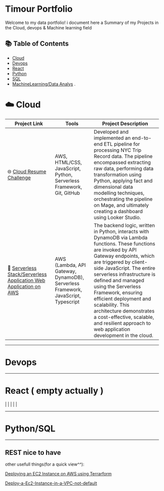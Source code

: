 # Timour Portfolio

Welcome to my data portfolio! i document here a Summary of my Projects in the Cloud, devops & Machine learning field

## 📚 Table of Contents
- [Cloud](#Cloud)
- [Devops](#devops)
- [React](#React)
- [Python](#python)
- [SQL](#SQL)
- [MachineLearning/Data Analys](#MachineLearning) .

#  :cloud: Cloud

| Project Link | Tools | Project Description | 
|---|---|---|
| 🌐 [Cloud Resume Challenge](https://github.com/katiehuangx/data-engineering/tree/main/Uber%20Project) | AWS, HTML/CSS, JavaScript, Python, Serverless Framework, Git, GitHub | Developed and implemented an end-to-end ETL pipeline for processing NYC Trip Record data. The pipeline encompassed extracting raw data, performing data transformation using Python, applying fact and dimensional data modelling techniques, orchestrating the pipeline on Mage, and ultimately creating a dashboard using Looker Studio. |
|  :open_file_folder: [Serverless Stack/Serverless Application Web Application on AWS ](https://github.com/katiehuangx/data-engineering/tree/main/Dog%20Adoption) | AWS (Lambda, API Gateway, DynamoDB), Serverless Framework, JavaScript, Typescript | The backend logic, written in Python, interacts with DynamoDB via Lambda functions. These functions are invoked by API Gateway endpoints, which are triggered by client-side JavaScript. The entire serverless infrastructure is defined and managed using the Serverless Framework, ensuring efficient deployment and scalability. This architecture demonstrates a cost-effective, scalable, and resilient approach to web application development in the cloud. |


***

# Devops



***

# React ( empty actually )


| |  |  |  |

***

# Python/SQL


***



## REST nice to have

other usefull things(for a quick view^^):

<p><a href="https://github.com/Tim275/Deploy-a-Ec2-instance-in-Terrarform">Deploying an EC2 Instance on AWS using Terrarform</a></p>
<p><a href="https://github.com/Tim275/Deploy-a-Ec2-Instance-in-a-VPC-not-default-">Deploy-a-Ec2-Instance-in-a-VPC-not-default</a></p>

